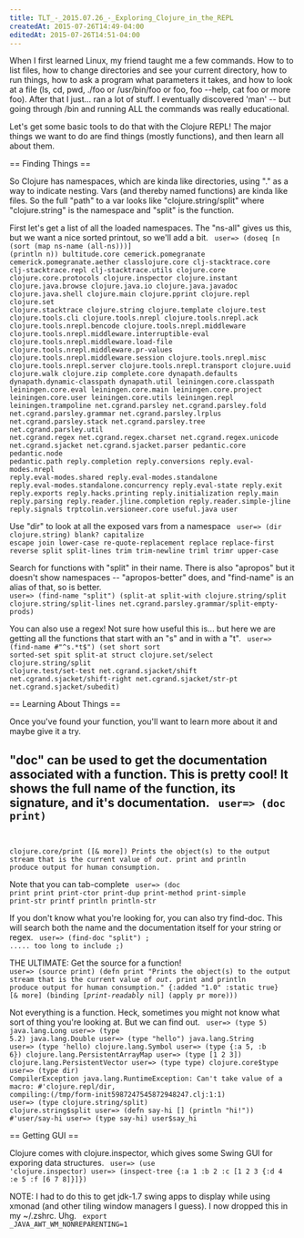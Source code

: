 ```yaml
---
title: TLT_-_2015.07.26_-_Exploring_Clojure_in_the_REPL
createdAt: 2015-07-26T14:49-04:00
editedAt: 2015-07-26T14:51-04:00
---
```


When I first learned Linux, my friend taught me a few commands. How to to list files, how to change directories and see your current directory, how to run things, how to ask a program what parameters it takes, and how to look at a file (ls, cd, pwd, ./foo or /usr/bin/foo or foo, foo --help, cat foo or more foo). After that I just... ran a lot of stuff. I eventually discovered 'man' -- but going through /bin and running ALL the commands was really educational.

Let's get some basic tools to do that with the Clojure REPL! The major things we want to do are find things (mostly functions), and then learn all about them.

== Finding Things ==

So Clojure has namespaces, which are kinda like directories, using "." as a way to indicate nesting. Vars (and thereby named functions) are kinda like files. So the full "path" to a var looks like "clojure.string/split" where "clojure.string" is the namespace and "split" is the function.

First let's get a list of all the loaded namespaces. The "ns-all" gives us this, but we want a nice sorted printout, so we'll add a bit.
<code clojure-repl>
user=> (doseq [n (sort (map ns-name (all-ns)))] (println n))
bultitude.core
cemerick.pomegranate
cemerick.pomegranate.aether
classlojure.core
clj-stacktrace.core
clj-stacktrace.repl
clj-stacktrace.utils
clojure.core
clojure.core.protocols
clojure.inspector
clojure.instant
clojure.java.browse
clojure.java.io
clojure.java.javadoc
clojure.java.shell
clojure.main
clojure.pprint
clojure.repl
clojure.set
clojure.stacktrace
clojure.string
clojure.template
clojure.test
clojure.tools.cli
clojure.tools.nrepl
clojure.tools.nrepl.ack
clojure.tools.nrepl.bencode
clojure.tools.nrepl.middleware
clojure.tools.nrepl.middleware.interruptible-eval
clojure.tools.nrepl.middleware.load-file
clojure.tools.nrepl.middleware.pr-values
clojure.tools.nrepl.middleware.session
clojure.tools.nrepl.misc
clojure.tools.nrepl.server
clojure.tools.nrepl.transport
clojure.uuid
clojure.walk
clojure.zip
complete.core
dynapath.defaults
dynapath.dynamic-classpath
dynapath.util
leiningen.core.classpath
leiningen.core.eval
leiningen.core.main
leiningen.core.project
leiningen.core.user
leiningen.core.utils
leiningen.repl
leiningen.trampoline
net.cgrand.parsley
net.cgrand.parsley.fold
net.cgrand.parsley.grammar
net.cgrand.parsley.lrplus
net.cgrand.parsley.stack
net.cgrand.parsley.tree
net.cgrand.parsley.util
net.cgrand.regex
net.cgrand.regex.charset
net.cgrand.regex.unicode
net.cgrand.sjacket
net.cgrand.sjacket.parser
pedantic.core
pedantic.node
pedantic.path
reply.completion
reply.conversions
reply.eval-modes.nrepl
reply.eval-modes.shared
reply.eval-modes.standalone
reply.eval-modes.standalone.concurrency
reply.eval-state
reply.exit
reply.exports
reply.hacks.printing
reply.initialization
reply.main
reply.parsing
reply.reader.jline.completion
reply.reader.simple-jline
reply.signals
trptcolin.versioneer.core
useful.java
user
</code>

Use "dir" to look at all the exposed vars from a namespace
<code clojure-repl>
user=> (dir clojure.string)
blank?
capitalize
escape
join
lower-case
re-quote-replacement
replace
replace-first
reverse
split
split-lines
trim
trim-newline
triml
trimr
upper-case
</code>

Search for functions with "split" in their name. There is also "apropos" but it doesn't show namespaces -- "apropos-better" does, and "find-name" is an alias of that, so is better.
<code clojure-repl>
user=> (find-name "split")
(split-at split-with clojure.string/split clojure.string/split-lines net.cgrand.parsley.grammar/split-empty-prods)
</code>

You can also use a regex! Not sure how useful this is... but here we are getting all the functions that start with an "s" and in with a "t".
<code clojure-repl>
user=> (find-name #"^s.*t$")
(set short sort sorted-set spit split-at struct clojure.set/select clojure.string/split clojure.test/set-test net.cgrand.sjacket/shift net.cgrand.sjacket/shift-right net.cgrand.sjacket/str-pt net.cgrand.sjacket/subedit)
</code>

== Learning About Things ==

Once you've found your function, you'll want to learn more about it and maybe give it a try.

"doc" can be used to get the documentation associated with a function. This is pretty cool! It shows the full name of the function, its signature, and it's documentation.
<code clojure-repl>
user=> (doc print)
-------------------------
clojure.core/print
([& more])
  Prints the object(s) to the output stream that is the current value
  of *out*.  print and println produce output for human consumption.
</code>

Note that you can tab-complete
<code clojure-repl>
user=> (doc print<tab>
print          print-ctor     print-dup      print-method   print-simple   print-str
printf         println        println-str
</code>

If you don't know what you're looking for, you can also try find-doc. This will search both the name and the documentation itself for your string or regex.
<code clojure-repl>
user=> (find-doc "split")
; ..... too long to include ;)
</code>

THE ULTIMATE: Get the source for a function!
<code clojure-repl>
user=> (source print)
(defn print
  "Prints the object(s) to the output stream that is the current value
  of *out*.  print and println produce output for human consumption."
  {:added "1.0"
   :static true}
  [& more]
    (binding [*print-readably* nil]
      (apply pr more)))
</code>

Not everything is a function. Heck, sometimes you might not know what sort of thing you're looking at. But we can find out.
<code clojure-repl>
user=> (type 5)
java.lang.Long
user=> (type 5.2)
java.lang.Double
user=> (type "hello")
java.lang.String
user=> (type 'hello)
clojure.lang.Symbol
user=> (type {:a 5, :b 6})
clojure.lang.PersistentArrayMap
user=> (type [1 2 3])
clojure.lang.PersistentVector
user=> (type type)
clojure.core$type
user=> (type dir)
CompilerException java.lang.RuntimeException: Can't take value of a macro: #'clojure.repl/dir, compiling:(/tmp/form-init5987247545872948247.clj:1:1) 
user=> (type clojure.string/split)
clojure.string$split
user=> (defn say-hi [] (println "hi!"))
#'user/say-hi
user=> (type say-hi)
user$say_hi
</code>

== Getting GUI ==

Clojure comes with clojure.inspector, which gives some Swing GUI for exporing data structures.
<code clojure-repl>
user=> (use 'clojure.inspector)
user=> (inspect-tree {:a 1 :b 2 :c [1 2 3 {:d 4 :e 5 :f [6 7 8]}]})
</code>

NOTE: I had to do this to get jdk-1.7 swing apps to display while using xmonad (and other tiling window managers I guess). I now dropped this in my ~/.zshrc. Uhg.
<code clojure-repl>
export _JAVA_AWT_WM_NONREPARENTING=1
</code>


